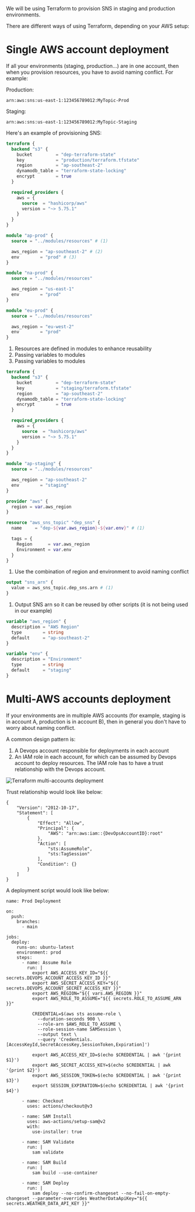 We will be using Terraform to provision SNS in staging and production environments.

There are different ways of using Terraform, depending on your AWS setup:

# Single AWS account deployment

If all your environments (staging, production...) are in one account, then when you provision resources, you have to avoid naming conflict. For example:

Production:
```
arn:aws:sns:us-east-1:123456789012:MyTopic-Prod
```

Staging:
```
arn:aws:sns:us-east-1:123456789012:MyTopic-Staging
```

Here's an example of provisioning SNS:

``` tf linenums="1" title="production/main.tf"
terraform {
  backend "s3" {
    bucket         = "dep-terraform-state"
    key            = "production/terraform.tfstate"
    region         = "ap-southeast-2"
    dynamodb_table = "terraform-state-locking"
    encrypt        = true
  }

  required_providers {
    aws = {
      source  = "hashicorp/aws"
      version = "~> 5.75.1"
    }
  }
}

module "ap-prod" {
  source = "../modules/resources" # (1)

  aws_region = "ap-southeast-2" # (2)
  env        = "prod" # (3)
}

module "na-prod" {
  source = "../modules/resources"

  aws_region = "us-east-1"
  env        = "prod"
}

module "eu-prod" {
  source = "../modules/resources"

  aws_region = "eu-west-2"
  env        = "prod"
}
```

1. Resources are defined in modules to enhance reusability
2. Passing variables to modules
3. Passing variables to modules

``` tf linenums="1" title="staging/main.tf"
terraform {
  backend "s3" {
    bucket         = "dep-terraform-state"
    key            = "staging/terraform.tfstate"
    region         = "ap-southeast-2"
    dynamodb_table = "terraform-state-locking"
    encrypt        = true
  }

  required_providers {
    aws = {
      source  = "hashicorp/aws"
      version = "~> 5.75.1"
    }
  }
}

module "ap-staging" {
  source = "../modules/resources"

  aws_region = "ap-southeast-2"
  env        = "staging"
}
```

``` tf linenums="1" title="modules/resources/main.tf"
provider "aws" {
  region = var.aws_region
}

resource "aws_sns_topic" "dep_sns" {
  name     = "dep-${var.aws_region}-${var.env}" # (1)

  tags = {
    Region      = var.aws_region
    Environment = var.env
  }
}
```

1. Use the combination of region and environment to avoid naming conflict

``` tf linenums="1" title="modules/resources/outputs.tf"
output "sns_arn" {
  value = aws_sns_topic.dep_sns.arn # (1)
}
```

1. Output SNS arn so it can be reused by other scripts (it is not being used in our example)

``` tf linenums="1" title="modules/resources/variables.tf"
variable "aws_region" {
  description = "AWS Region"
  type        = string
  default     = "ap-southeast-2"
}

variable "env" {
  description = "Environment"
  type        = string
  default     = "staging"
}
```

# Multi-AWS accounts deployment

If your environments are in multiple AWS accounts (for example, staging is in account A, production is in account B), then in general you don't have
to worry about naming conflict.

A common design pattern is:

1. A Devops account responsible for deployments in each account
2. An IAM role in each account, for which can be assumed by Devops account to deploy resources. The IAM role has to have a trust relationship with the Devops account.

![Terraform multi-accounts deployment](images/terraform_multi_accounts_deployment.png "Terraform multi-accounts deployment")

Trust relationship would look like below:

``` title="IAM role in staging and production account"
{
    "Version": "2012-10-17",
    "Statement": [
        {
            "Effect": "Allow",
            "Principal": {
                "AWS": "arn:aws:iam::{DevOpsAccountID}:root"
            },
            "Action": [
                "sts:AssumeRole",
                "sts:TagSession"
            ],
            "Condition": {}
        }
    ]
}
```

A deployment script would look like below:

``` title=".github/workflows/production.yml"
name: Prod Deployment

on:
  push:
    branches:
      - main

jobs:
  deploy:
    runs-on: ubuntu-latest
    environment: prod
    steps:
      - name: Assume Role
        run: |
          export AWS_ACCESS_KEY_ID="${{ secrets.DEVOPS_ACCOUNT_ACCESS_KEY_ID }}"
          export AWS_SECRET_ACCESS_KEY="${{ secrets.DEVOPS_ACCOUNT_SECRET_ACCESS_KEY }}"
          export AWS_REGION="${{ vars.AWS_REGION }}"
          export AWS_ROLE_TO_ASSUME="${{ secrets.ROLE_TO_ASSUME_ARN }}"

          CREDENTIAL=$(aws sts assume-role \
            --duration-seconds 900 \
            --role-arn $AWS_ROLE_TO_ASSUME \
            --role-session-name SAMSession \
            --output text \
            --query 'Credentials.[AccessKeyId,SecretAccessKey,SessionToken,Expiration]')
          
          export AWS_ACCESS_KEY_ID=$(echo $CREDENTIAL | awk '{print $1}')
          export AWS_SECRET_ACCESS_KEY=$(echo $CREDENTIAL | awk '{print $2}')
          export AWS_SESSION_TOKEN=$(echo $CREDENTIAL | awk '{print $3}')
          export SESSION_EXPIRATION=$(echo $CREDENTIAL | awk '{print $4}')

      - name: Checkout
        uses: actions/checkout@v3

      - name: SAM Install
        uses: aws-actions/setup-sam@v2
        with:
          use-installer: true

      - name: SAM Validate
        run: |
          sam validate

      - name: SAM Build
        run: |
          sam build --use-container

      - name: SAM Deploy
        run: |
          sam deploy --no-confirm-changeset --no-fail-on-empty-changeset --parameter-overrides WeatherDataApiKey="${{ secrets.WEATHER_DATA_API_KEY }}"
```